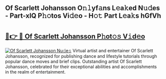 ## Of Scarlett Johansson O𝚗𝚕yf𝚊ns L𝚎a𝚔ed N𝚞𝚍es - Part-xIQ P𝚑𝚘tos Vi𝚍𝚎o - H𝚘𝚝 Part L𝚎a𝚔s hGfVh

# <h2><a href="http://kfdf9s.oniu.top/?m=Of+Scarlett+Johansson">🔗👉 🔴 Of Scarlett Johansson P𝚑ot𝚘𝚜 V𝚒d𝚎o</a></h2>

[![Of Scarlett Johansson Nu𝚍e𝚜](https://i.imgur.com/0qMVB7G.gif)](http://kfdf9s.oniu.top/?m=Of+Scarlett+Johansson)
Virtual artist and entertainer Of Scarlett Johansson, recognized for publishing dance and lifestyle tutorials through popular dance moves and brief clips. Outstanding artist Of Scarlett Johansson, celebrated for their exceptional abilities and accomplishments in the realm of entertainment.  
